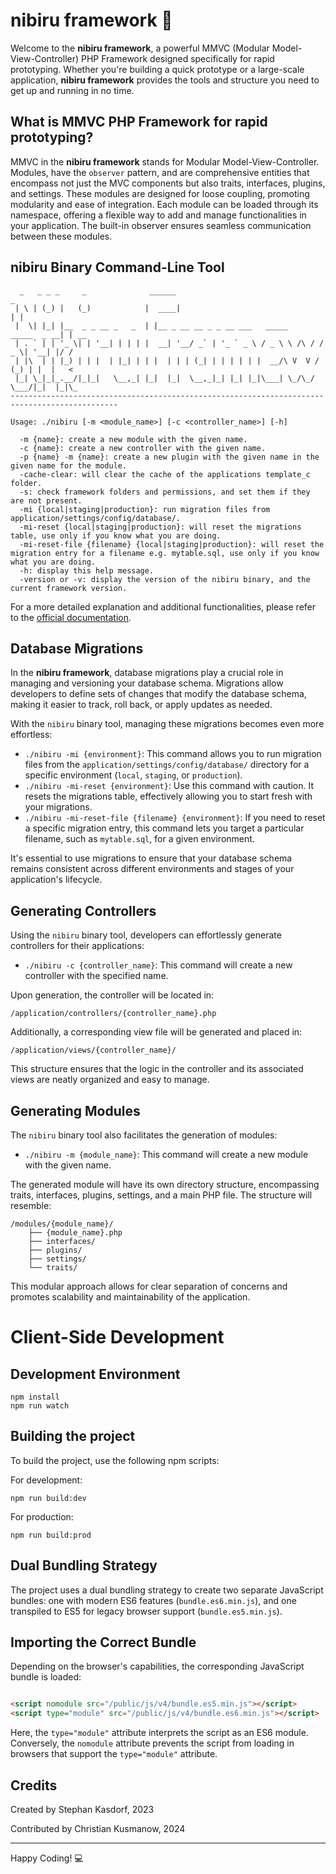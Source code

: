 
# nibiru framework :rocket:

Welcome to the **nibiru framework**, a powerful MMVC (Modular Model-View-Controller) PHP Framework designed specifically for rapid prototyping. Whether you're building a quick prototype or a large-scale application, **nibiru framework** provides the tools and structure you need to get up and running in no time.

## What is MMVC PHP Framework for rapid prototyping?

MMVC in the **nibiru framework** stands for Modular Model-View-Controller. Modules, have the `observer` pattern, and are comprehensive entities that encompass not just the MVC components but also traits, interfaces, plugins, and settings. These modules are designed for loose coupling, promoting modularity and ease of integration. Each module can be loaded through its namespace, offering a flexible way to add and manage functionalities in your application. The built-in observer ensures seamless communication between these modules.

## nibiru Binary Command-Line Tool

```plaintext
  _   _ _ _     _              ______                                           _    
 | \ | (_) |   (_)            |  ____|                                         | |   
 |  \| |_| |__  _ _ __ _   _  | |__ _ __ __ _ _ __ ___   _____      _____  _ __| | __
 | . ` | | '_ \| | '__| | | | |  __| '__/ _` | '_ ` _ \ / _ \ \ /\ / / _ \| '__| |/ /
 | |\  | | |_) | | |  | |_| | | |  | | | (_| | | | | | |  __/\ V  V / (_) | |  |   < 
 |_| \_|_|_.__/|_|_|   \__,_| |_|  |_|  \__,_|_| |_| |_|\___| \_/\_/ \___/|_|  |_|\_
----------------------------------------------------------------------------------------------

Usage: ./nibiru [-m <module_name>] [-c <controller_name>] [-h]

  -m {name}: create a new module with the given name.
  -c {name}: create a new controller with the given name.
  -p {name} -m {name}: create a new plugin with the given name in the given name for the module.
  -cache-clear: will clear the cache of the applications template_c folder.
  -s: check framework folders and permissions, and set them if they are not present.
  -mi {local|staging|production}: run migration files from application/settings/config/database/.
  -mi-reset {local|staging|production}: will reset the migrations table, use only if you know what you are doing.
  -mi-reset-file {filename} {local|staging|production}: will reset the migration entry for a filename e.g. mytable.sql, use only if you know what you are doing.
  -h: display this help message.
  -version or -v: display the version of the nibiru binary, and the current framework version.

```

For a more detailed explanation and additional functionalities, please refer to the [official documentation](https://nibiru-framework.com).

## Database Migrations

In the **nibiru framework**, database migrations play a crucial role in managing and versioning your database schema. Migrations allow developers to define sets of changes that modify the database schema, making it easier to track, roll back, or apply updates as needed.

With the `nibiru` binary tool, managing these migrations becomes even more effortless:

- `./nibiru -mi {environment}`: This command allows you to run migration files from the `application/settings/config/database/` directory for a specific environment (`local`, `staging`, or `production`).
- `./nibiru -mi-reset {environment}`: Use this command with caution. It resets the migrations table, effectively allowing you to start fresh with your migrations.
- `./nibiru -mi-reset-file {filename} {environment}`: If you need to reset a specific migration entry, this command lets you target a particular filename, such as `mytable.sql`, for a given environment.

It's essential to use migrations to ensure that your database schema remains consistent across different environments and stages of your application's lifecycle.

## Generating Controllers

Using the `nibiru` binary tool, developers can effortlessly generate controllers for their applications:

- `./nibiru -c {controller_name}`: This command will create a new controller with the specified name.

Upon generation, the controller will be located in:

```
/application/controllers/{controller_name}.php
```

Additionally, a corresponding view file will be generated and placed in:

```
/application/views/{controller_name}/
```

This structure ensures that the logic in the controller and its associated views are neatly organized and easy to manage.

## Generating Modules

The `nibiru` binary tool also facilitates the generation of modules:

- `./nibiru -m {module_name}`: This command will create a new module with the given name.

The generated module will have its own directory structure, encompassing traits, interfaces, plugins, settings, and a main PHP file. The structure will resemble:

```
/modules/{module_name}/
    ├── {module_name}.php
    ├── interfaces/
    ├── plugins/
    ├── settings/
    └── traits/
```

This modular approach allows for clear separation of concerns and promotes scalability and maintainability of the application.

# Client-Side Development

## Development Environment

```shell
npm install
npm run watch
```

## Building the project

To build the project, use the following npm scripts:

For development:

```shell
npm run build:dev
```

For production:

```shell
npm run build:prod
```

## Dual Bundling Strategy

The project uses a dual bundling strategy to create two separate JavaScript bundles: one with modern ES6
features (`bundle.es6.min.js`), and one transpiled to ES5 for legacy browser support (`bundle.es5.min.js`).

## Importing the Correct Bundle

Depending on the browser's capabilities, the corresponding JavaScript bundle is loaded:

```html

<script nomodule src="/public/js/v4/bundle.es5.min.js"></script>
<script type="module" src="/public/js/v4/bundle.es6.min.js"></script>
```

Here, the `type="module"` attribute interprets the script as an ES6 module. Conversely, the `nomodule` attribute
prevents the script from loading in browsers that support the `type="module"` attribute.

## Credits

Created by Stephan Kasdorf, 2023

Contributed by Christian Kusmanow, 2024

---

Happy Coding! :computer:
